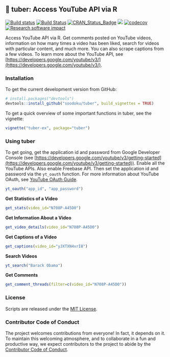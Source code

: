 ## :sweet_potato: tuber: Access YouTube API via R

[![Build status](https://ci.appveyor.com/api/projects/status/pgr0wih12gtwvvvx?svg=true)](https://ci.appveyor.com/project/soodoku/tuber)
[![Build Status](https://travis-ci.org/soodoku/tuber.svg?branch=master)](https://travis-ci.org/soodoku/tuber)
[![CRAN_Status_Badge](http://www.r-pkg.org/badges/version/tuber)](https://cran.r-project.org/package=tuber)
![](http://cranlogs.r-pkg.org/badges/grand-total/tuber)
[![codecov](https://codecov.io/gh/soodoku/tuber/branch/master/graph/badge.svg)](https://codecov.io/gh/soodoku/tuber)
[![Research software impact](http://depsy.org/api/package/cran/tuber/badge.svg)](http://depsy.org/package/r/tuber)

Access YouTube API via R. Get comments posted on YouTube videos, information on how many times a video has been liked, search for videos with particular content, and much more. You can also scrape captions from a few videos. To learn more about the YouTube API, see [https://developers.google.com/youtube/v3/](https://developers.google.com/youtube/v3/).

### Installation

To get the current development version from GitHub:

```r
# install.packages("devtools")
devtools::install_github("soodoku/tuber", build_vignettes = TRUE)
```

To get a quick overview of some important functions in tuber, see the vignette:
```r
vignette("tuber-ex", package="tuber")
```

### Using tuber

To get going, get the application id and password from Google Developer Console (see [https://developers.google.com/youtube/v3/getting-started](https://developers.google.com/youtube/v3/getting-started)). Enable all the YouTube APIs. Also enable Freebase API. Then set the application id and password via the `yt_oauth` function. For more information about YouTube OAuth, see [YouTube OAuth Guide](https://developers.google.com/youtube/v3/guides/authentication).

```r
yt_oauth("app_id", "app_password")
```

**Get Statistics of a Video**

```r
get_stats(video_id="N708P-A45D0")
```

**Get Information About a Video**

```r
get_video_details(video_id="N708P-A45D0")
```

**Get Captions of a Video**

```r
get_captions(video_id="yJXTXN4xrI8")
```

**Search Videos**
```r
yt_search("Barack Obama")
```

**Get Comments**
```r
get_comment_threads(filter=c(video_id="N708P-A45D0"))
```

### License
Scripts are released under the [MIT License](http://opensource.org/licenses/MIT).

### Contributor Code of Conduct

The project welcomes contributions from everyone! In fact, it depends on it. To maintain this welcoming atmosphere, and to collaborate in a fun and productive way, we expect contributors to the project to abide by the [Contributor Code of Conduct](http://contributor-covenant.org/version/1/0/0/).
